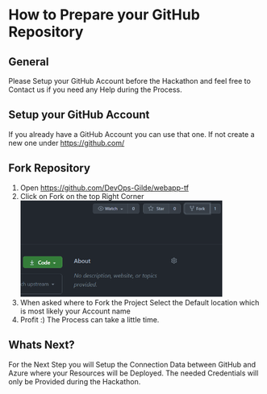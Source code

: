 # How to Prepare your GitHub Repository

## General

Please Setup your GitHub Account before the Hackathon and feel free to Contact us if you need any Help during the Process.

## Setup your GitHub Account

If you already have a GitHub Account you can use that one.
If not create a new one under https://github.com/

## Fork Repository

1. Open https://github.com/DevOps-Gilde/webapp-tf
2. Click on Fork on the top Right Corner 
<br><img src="./images/forkbutton.PNG" width="400"/>
1. When asked where to Fork the Project Select the Default location which is most likely your Account name
2. Profit :) The Process can take a little time.


## Whats Next?

For the Next Step you will Setup the Connection Data between GitHub and Azure where your Resources will be Deployed.
The needed Credentials will only be Provided during the Hackathon.